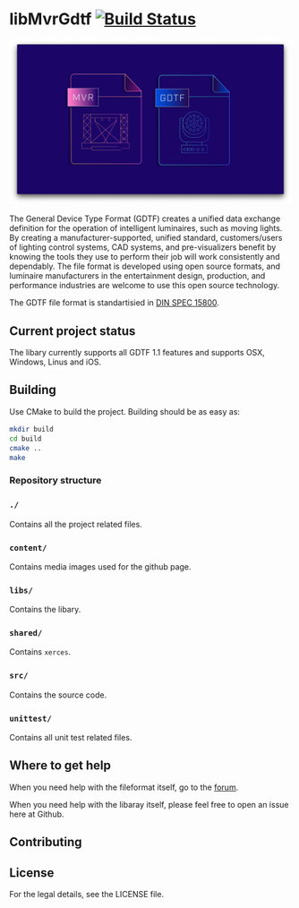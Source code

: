 # libMvrGdtf [![Build Status](https://travis-ci.com/DeerSoftDevelopment/libVectorworksMvrGdtf.svg?token=XYyJzkGhjzcyyYrPsJnY&branch=master)](https://travis-ci.com/DeerSoftDevelopment/libVectorworksMvrGdtf)
![Logo from GDTF](content/logo.png)

The General Device Type Format (GDTF) creates a unified data exchange definition for the operation of intelligent luminaires, such as moving lights. By creating a manufacturer-supported, unified standard, customers/users of lighting control systems, CAD systems, and pre-visualizers benefit by knowing the tools they use to perform their job will work consistently and dependably. The file format is developed using open source formats, and luminaire manufacturers in the entertainment design, production, and performance industries are welcome to use this open source technology.

The GDTF file format is standartisied in [DIN SPEC 15800](https://www.beuth.de/de/technische-regel/din-spec-15800/324748671).


## Current project status

The libary currently supports all GDTF 1.1 features and supports OSX, Windows, Linus and iOS.

## Building

Use CMake to build the project. Building should be as easy as:

```` bash
mkdir build
cd build
cmake ..
make
````

### Repository structure

### `./`

Contains all the project related files.

### `content/`

Contains media images used for the github page.

### `libs/`

Contains the libary.

### `shared/`

Contains `xerces`.

### `src/`

Contains the source code.

### `unittest/`

Contains all unit test related files.

## Where to get help

When you need help with the fileformat itself, go to the [forum](https://gdtf-share.com/forum/). 

When you need help with the libaray itself, please feel free to open an issue here at Github.

## Contributing


## License

For the legal details, see the LICENSE file.